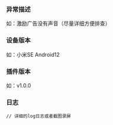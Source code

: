 ### 异常描述
如：激励广告没有声音（尽量详细方便排查）

### 设备版本
如：小米SE Android12

### 插件版本
如：v1.0.0

### 日志
```
// 详细的log日志或者截图录屏
```